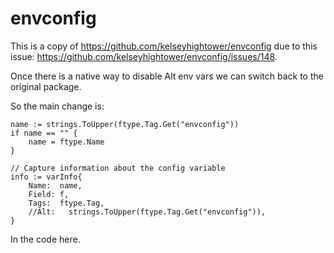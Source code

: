 # envconfig

This is a copy of https://github.com/kelseyhightower/envconfig due to this issue: https://github.com/kelseyhightower/envconfig/issues/148.

Once there is a native way to disable Alt env vars we can switch back to the original package.

So the main change is:

```
name := strings.ToUpper(ftype.Tag.Get("envconfig"))
if name == "" {
    name = ftype.Name
}

// Capture information about the config variable
info := varInfo{
    Name:  name,
    Field: f,
    Tags:  ftype.Tag,
    //Alt:   strings.ToUpper(ftype.Tag.Get("envconfig")),
}
```

In the code here.
